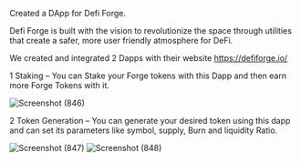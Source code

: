 Created a DApp for Defi Forge. 

Defi Forge is built with the vision to revolutionize the space through utilities that create a safer, more user friendly atmosphere for DeFi.

We created and integrated 2 Dapps with their website https://defiforge.io/

1 Staking – You can Stake your Forge tokens with this Dapp and then earn more Forge Tokens with it.

![Screenshot (846)](https://user-images.githubusercontent.com/104678268/200186098-c233e080-e4d4-47b9-855c-817acb615602.png)


2 Token Generation – You can generate your desired token using this dapp and can set its parameters like symbol, supply, Burn and liquidity Ratio.

![Screenshot (847)](https://user-images.githubusercontent.com/104678268/200186167-410fa5eb-3263-42e7-8e73-d62e5739c800.png)
![Screenshot (848)](https://user-images.githubusercontent.com/104678268/200186210-e91f8ea8-0618-4b1e-a35e-646942e6de15.png)


